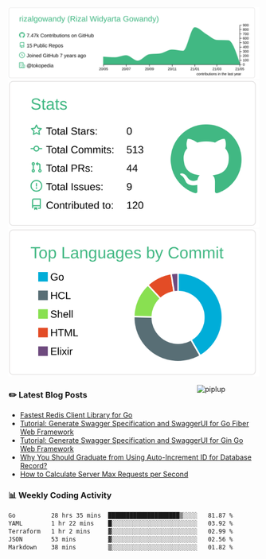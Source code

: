 ![profile-details](profile-summary-card-output/vue/0-profile-details.svg)
![stats](profile-summary-card-output/vue/3-stats.svg)
![most-commit-language](profile-summary-card-output/vue/2-most-commit-language.svg)

<img alt="piplup" align="right" width="125px" src="https://media.giphy.com/media/w6YCfXHS6QZjeHlVpI/giphy.gif">

### :pencil2: Latest Blog Posts
<!-- BLOG-POST-LIST:START -->
- [Fastest Redis Client Library for Go](https://levelup.gitconnected.com/fastest-redis-client-library-for-go-7993f618f5ab?source=rss-5763b0f1aba6------2)
- [Tutorial: Generate Swagger Specification and SwaggerUI for Go Fiber Web Framework](https://medium.com/geekculture/tutorial-generate-swagger-specification-and-swaggerui-for-go-fiber-web-framework-6c787d1672de?source=rss-5763b0f1aba6------2)
- [Tutorial: Generate Swagger Specification and SwaggerUI for Gin Go Web Framework](https://levelup.gitconnected.com/tutorial-generate-swagger-specification-and-swaggerui-for-gin-go-web-framework-9f0c038483b5?source=rss-5763b0f1aba6------2)
- [Why You Should Graduate from Using Auto-Increment ID for Database Record?](https://rizalgowandy.medium.com/why-you-should-graduate-from-using-auto-increment-id-for-database-record-1c1f584e958a?source=rss-5763b0f1aba6------2)
- [How to Calculate Server Max Requests per Second](https://rizalgowandy.medium.com/how-to-calculate-server-max-requests-per-second-38a39bb96a85?source=rss-5763b0f1aba6------2)
<!-- BLOG-POST-LIST:END -->

### 📊 Weekly Coding Activity
<!--START_SECTION:waka-->
```text
Go          28 hrs 35 mins  ████████████████████▒░░░░   81.87 % 
YAML        1 hr 22 mins    █░░░░░░░░░░░░░░░░░░░░░░░░   03.92 % 
Terraform   1 hr 2 mins     ▓░░░░░░░░░░░░░░░░░░░░░░░░   02.99 % 
JSON        53 mins         ▓░░░░░░░░░░░░░░░░░░░░░░░░   02.56 % 
Markdown    38 mins         ▒░░░░░░░░░░░░░░░░░░░░░░░░   01.82 % 
```
<!--END_SECTION:waka-->
